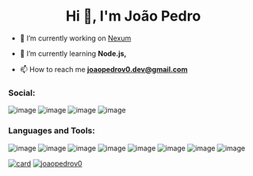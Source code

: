 <h1 align="center">Hi 👋, I'm João Pedro</h1>

- 🔭 I’m currently working on <a href="https://github.com/joaopedrov0/nexum">Nexum</a>

- 🌱 I’m currently learning **Node.js,**

- 📫 How to reach me **joaopedrov0.dev@gmail.com**

<h3 align="left">Social:</h3>

![image](https://img.shields.io/badge/Instagram-E4405F?style=for-the-badge&logo=instagram&logoColor=white)
![image](https://img.shields.io/badge/Twitter-1DA1F2?style=for-the-badge&logo=twitter&logoColor=white)
![image](https://img.shields.io/badge/GitHub-100000?style=for-the-badge&logo=github&logoColor=white)
![image](https://img.shields.io/badge/dev.to-0A0A0A?style=for-the-badge&logo=dev.to&logoColor=white)



<h3 align="left">Languages and Tools:</h3>

![image](https://img.shields.io/badge/HTML5-E34F26?style=for-the-badge&logo=html5&logoColor=white)
![image](https://img.shields.io/badge/CSS3-1572B6?style=for-the-badge&logo=css3&logoColor=white)
![image](https://img.shields.io/badge/JavaScript-323330?style=for-the-badge&logo=javascript&logoColor=F7DF1E)
![image](https://img.shields.io/badge/Node.js-43853D?style=for-the-badge&logo=node.js&logoColor=white)
![image](https://img.shields.io/badge/Express.js-404D59?style=for-the-badge)
![image](https://img.shields.io/badge/MySQL-00000F?style=for-the-badge&logo=mysql&logoColor=white)
![image](https://img.shields.io/badge/Git-E34F26?style=for-the-badge&logo=git&logoColor=white)
![image](https://img.shields.io/badge/Heroku-430098?style=for-the-badge&logo=heroku&logoColor=white)

[![card](https://github-readme-stats.vercel.app/api?username=joaopedrov0&theme=dark&show_icons=true)](https://github.com/joaopedrov0/)
[![joaopedrov0](https://github-readme-stats.vercel.app/api/top-langs/?username=joaopedrov0&hide=html&layout=compact&theme=dark)](https://github.com/iuricode/)
